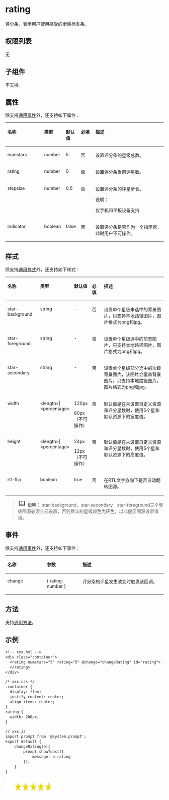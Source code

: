 # rating<a name="ZH-CN_TOPIC_0000001163932204"></a>

评分条，表示用户使用感受的衡量标准条。

## 权限列表<a name="zh-cn_topic_0000001173324645_section11257113618419"></a>

无

## 子组件<a name="zh-cn_topic_0000001173324645_section9288143101012"></a>

不支持。

## 属性<a name="zh-cn_topic_0000001173324645_section2907183951110"></a>

除支持[通用属性](js-components-common-attributes.md)外，还支持如下属性：

<a name="zh-cn_topic_0000001173324645_table20633101642315"></a>
<table><thead align="left"><tr id="zh-cn_topic_0000001173324645_row663331618238"><th class="cellrowborder" valign="top" width="23.18%" id="mcps1.1.6.1.1"><p id="zh-cn_topic_0000001173324645_aa872998ac2d84843a3c5161889afffef"><a name="zh-cn_topic_0000001173324645_aa872998ac2d84843a3c5161889afffef"></a><a name="zh-cn_topic_0000001173324645_aa872998ac2d84843a3c5161889afffef"></a>名称</p>
</th>
<th class="cellrowborder" valign="top" width="13.66%" id="mcps1.1.6.1.2"><p id="zh-cn_topic_0000001173324645_ab2111648ee0e4f6d881be8954e7acaab"><a name="zh-cn_topic_0000001173324645_ab2111648ee0e4f6d881be8954e7acaab"></a><a name="zh-cn_topic_0000001173324645_ab2111648ee0e4f6d881be8954e7acaab"></a>类型</p>
</th>
<th class="cellrowborder" valign="top" width="9.46%" id="mcps1.1.6.1.3"><p id="zh-cn_topic_0000001173324645_ab377d1c90900478ea4ecab51e9a058af"><a name="zh-cn_topic_0000001173324645_ab377d1c90900478ea4ecab51e9a058af"></a><a name="zh-cn_topic_0000001173324645_ab377d1c90900478ea4ecab51e9a058af"></a>默认值</p>
</th>
<th class="cellrowborder" valign="top" width="9.22%" id="mcps1.1.6.1.4"><p id="zh-cn_topic_0000001173324645_p824610360217"><a name="zh-cn_topic_0000001173324645_p824610360217"></a><a name="zh-cn_topic_0000001173324645_p824610360217"></a>必填</p>
</th>
<th class="cellrowborder" valign="top" width="44.48%" id="mcps1.1.6.1.5"><p id="zh-cn_topic_0000001173324645_a1d574a0044ed42ec8a2603bc82734232"><a name="zh-cn_topic_0000001173324645_a1d574a0044ed42ec8a2603bc82734232"></a><a name="zh-cn_topic_0000001173324645_a1d574a0044ed42ec8a2603bc82734232"></a>描述</p>
</th>
</tr>
</thead>
<tbody><tr id="zh-cn_topic_0000001173324645_row5141051050"><td class="cellrowborder" valign="top" width="23.18%" headers="mcps1.1.6.1.1 "><p id="zh-cn_topic_0000001173324645_p157381413961"><a name="zh-cn_topic_0000001173324645_p157381413961"></a><a name="zh-cn_topic_0000001173324645_p157381413961"></a>numstars</p>
</td>
<td class="cellrowborder" valign="top" width="13.66%" headers="mcps1.1.6.1.2 "><p id="zh-cn_topic_0000001173324645_p973881313619"><a name="zh-cn_topic_0000001173324645_p973881313619"></a><a name="zh-cn_topic_0000001173324645_p973881313619"></a>number</p>
</td>
<td class="cellrowborder" valign="top" width="9.46%" headers="mcps1.1.6.1.3 "><p id="zh-cn_topic_0000001173324645_p1973871314616"><a name="zh-cn_topic_0000001173324645_p1973871314616"></a><a name="zh-cn_topic_0000001173324645_p1973871314616"></a>5</p>
</td>
<td class="cellrowborder" valign="top" width="9.22%" headers="mcps1.1.6.1.4 "><p id="zh-cn_topic_0000001173324645_p473891317617"><a name="zh-cn_topic_0000001173324645_p473891317617"></a><a name="zh-cn_topic_0000001173324645_p473891317617"></a>否</p>
</td>
<td class="cellrowborder" valign="top" width="44.48%" headers="mcps1.1.6.1.5 "><p id="zh-cn_topic_0000001173324645_p173811138611"><a name="zh-cn_topic_0000001173324645_p173811138611"></a><a name="zh-cn_topic_0000001173324645_p173811138611"></a>设置评分条的星级总数。</p>
</td>
</tr>
<tr id="zh-cn_topic_0000001173324645_row11475954"><td class="cellrowborder" valign="top" width="23.18%" headers="mcps1.1.6.1.1 "><p id="zh-cn_topic_0000001173324645_p1973821316618"><a name="zh-cn_topic_0000001173324645_p1973821316618"></a><a name="zh-cn_topic_0000001173324645_p1973821316618"></a>rating</p>
</td>
<td class="cellrowborder" valign="top" width="13.66%" headers="mcps1.1.6.1.2 "><p id="zh-cn_topic_0000001173324645_p19738131320620"><a name="zh-cn_topic_0000001173324645_p19738131320620"></a><a name="zh-cn_topic_0000001173324645_p19738131320620"></a>number</p>
</td>
<td class="cellrowborder" valign="top" width="9.46%" headers="mcps1.1.6.1.3 "><p id="zh-cn_topic_0000001173324645_p07386135610"><a name="zh-cn_topic_0000001173324645_p07386135610"></a><a name="zh-cn_topic_0000001173324645_p07386135610"></a>0</p>
</td>
<td class="cellrowborder" valign="top" width="9.22%" headers="mcps1.1.6.1.4 "><p id="zh-cn_topic_0000001173324645_p1673831319613"><a name="zh-cn_topic_0000001173324645_p1673831319613"></a><a name="zh-cn_topic_0000001173324645_p1673831319613"></a>否</p>
</td>
<td class="cellrowborder" valign="top" width="44.48%" headers="mcps1.1.6.1.5 "><p id="zh-cn_topic_0000001173324645_p107382131366"><a name="zh-cn_topic_0000001173324645_p107382131366"></a><a name="zh-cn_topic_0000001173324645_p107382131366"></a>设置评分条当前评星数。</p>
</td>
</tr>
<tr id="zh-cn_topic_0000001173324645_row1372245811411"><td class="cellrowborder" valign="top" width="23.18%" headers="mcps1.1.6.1.1 "><p id="zh-cn_topic_0000001173324645_p5738101319611"><a name="zh-cn_topic_0000001173324645_p5738101319611"></a><a name="zh-cn_topic_0000001173324645_p5738101319611"></a>stepsize</p>
</td>
<td class="cellrowborder" valign="top" width="13.66%" headers="mcps1.1.6.1.2 "><p id="zh-cn_topic_0000001173324645_p77381713261"><a name="zh-cn_topic_0000001173324645_p77381713261"></a><a name="zh-cn_topic_0000001173324645_p77381713261"></a>number</p>
</td>
<td class="cellrowborder" valign="top" width="9.46%" headers="mcps1.1.6.1.3 "><p id="zh-cn_topic_0000001173324645_p1073831312620"><a name="zh-cn_topic_0000001173324645_p1073831312620"></a><a name="zh-cn_topic_0000001173324645_p1073831312620"></a>0.5</p>
</td>
<td class="cellrowborder" valign="top" width="9.22%" headers="mcps1.1.6.1.4 "><p id="zh-cn_topic_0000001173324645_p5738613465"><a name="zh-cn_topic_0000001173324645_p5738613465"></a><a name="zh-cn_topic_0000001173324645_p5738613465"></a>否</p>
</td>
<td class="cellrowborder" valign="top" width="44.48%" headers="mcps1.1.6.1.5 "><p id="zh-cn_topic_0000001173324645_p27381813364"><a name="zh-cn_topic_0000001173324645_p27381813364"></a><a name="zh-cn_topic_0000001173324645_p27381813364"></a>设置评分条的评星步长。</p>
<div class="note" id="zh-cn_topic_0000001173324645_note1249472985312"><a name="zh-cn_topic_0000001173324645_note1249472985312"></a><a name="zh-cn_topic_0000001173324645_note1249472985312"></a><span class="notetitle"> 说明： </span><div class="notebody"><p id="zh-cn_topic_0000001173324645_p749462910531"><a name="zh-cn_topic_0000001173324645_p749462910531"></a><a name="zh-cn_topic_0000001173324645_p749462910531"></a>仅手机和平板设备支持</p>
</div></div>
</td>
</tr>
<tr id="zh-cn_topic_0000001173324645_row192599563412"><td class="cellrowborder" valign="top" width="23.18%" headers="mcps1.1.6.1.1 "><p id="zh-cn_topic_0000001173324645_p16738813966"><a name="zh-cn_topic_0000001173324645_p16738813966"></a><a name="zh-cn_topic_0000001173324645_p16738813966"></a>indicator</p>
</td>
<td class="cellrowborder" valign="top" width="13.66%" headers="mcps1.1.6.1.2 "><p id="zh-cn_topic_0000001173324645_p47381313769"><a name="zh-cn_topic_0000001173324645_p47381313769"></a><a name="zh-cn_topic_0000001173324645_p47381313769"></a>boolean</p>
</td>
<td class="cellrowborder" valign="top" width="9.46%" headers="mcps1.1.6.1.3 "><p id="zh-cn_topic_0000001173324645_p1273815131861"><a name="zh-cn_topic_0000001173324645_p1273815131861"></a><a name="zh-cn_topic_0000001173324645_p1273815131861"></a>false</p>
</td>
<td class="cellrowborder" valign="top" width="9.22%" headers="mcps1.1.6.1.4 "><p id="zh-cn_topic_0000001173324645_p1073912131165"><a name="zh-cn_topic_0000001173324645_p1073912131165"></a><a name="zh-cn_topic_0000001173324645_p1073912131165"></a>否</p>
</td>
<td class="cellrowborder" valign="top" width="44.48%" headers="mcps1.1.6.1.5 "><p id="zh-cn_topic_0000001173324645_p87391131166"><a name="zh-cn_topic_0000001173324645_p87391131166"></a><a name="zh-cn_topic_0000001173324645_p87391131166"></a>设置评分条是否作为一个指示器，此时用户不可操作。</p>
</td>
</tr>
</tbody>
</table>

## 样式<a name="zh-cn_topic_0000001173324645_section5775351116"></a>

除支持[通用样式](js-components-common-styles.md)外，还支持如下样式：

<a name="zh-cn_topic_0000001173324645_table179091550174914"></a>
<table><thead align="left"><tr id="zh-cn_topic_0000001173324645_row1190955064913"><th class="cellrowborder" valign="top" width="20.71792820717928%" id="mcps1.1.6.1.1"><p id="zh-cn_topic_0000001173324645_p119091450154913"><a name="zh-cn_topic_0000001173324645_p119091450154913"></a><a name="zh-cn_topic_0000001173324645_p119091450154913"></a>名称</p>
</th>
<th class="cellrowborder" valign="top" width="20.80791920807919%" id="mcps1.1.6.1.2"><p id="zh-cn_topic_0000001173324645_p390945020497"><a name="zh-cn_topic_0000001173324645_p390945020497"></a><a name="zh-cn_topic_0000001173324645_p390945020497"></a>类型</p>
</th>
<th class="cellrowborder" valign="top" width="10.93890610938906%" id="mcps1.1.6.1.3"><p id="zh-cn_topic_0000001173324645_p2090917504493"><a name="zh-cn_topic_0000001173324645_p2090917504493"></a><a name="zh-cn_topic_0000001173324645_p2090917504493"></a>默认值</p>
</th>
<th class="cellrowborder" valign="top" width="7.519248075192481%" id="mcps1.1.6.1.4"><p id="zh-cn_topic_0000001173324645_p189091750114910"><a name="zh-cn_topic_0000001173324645_p189091750114910"></a><a name="zh-cn_topic_0000001173324645_p189091750114910"></a>必填</p>
</th>
<th class="cellrowborder" valign="top" width="40.01599840015999%" id="mcps1.1.6.1.5"><p id="zh-cn_topic_0000001173324645_p79091750124917"><a name="zh-cn_topic_0000001173324645_p79091750124917"></a><a name="zh-cn_topic_0000001173324645_p79091750124917"></a>描述</p>
</th>
</tr>
</thead>
<tbody><tr id="zh-cn_topic_0000001173324645_row17909450124912"><td class="cellrowborder" valign="top" width="20.71792820717928%" headers="mcps1.1.6.1.1 "><p id="zh-cn_topic_0000001173324645_p790935084914"><a name="zh-cn_topic_0000001173324645_p790935084914"></a><a name="zh-cn_topic_0000001173324645_p790935084914"></a>star-background</p>
</td>
<td class="cellrowborder" valign="top" width="20.80791920807919%" headers="mcps1.1.6.1.2 "><p id="zh-cn_topic_0000001173324645_p129091350164920"><a name="zh-cn_topic_0000001173324645_p129091350164920"></a><a name="zh-cn_topic_0000001173324645_p129091350164920"></a>string</p>
</td>
<td class="cellrowborder" valign="top" width="10.93890610938906%" headers="mcps1.1.6.1.3 "><p id="zh-cn_topic_0000001173324645_p99099503496"><a name="zh-cn_topic_0000001173324645_p99099503496"></a><a name="zh-cn_topic_0000001173324645_p99099503496"></a>-</p>
</td>
<td class="cellrowborder" valign="top" width="7.519248075192481%" headers="mcps1.1.6.1.4 "><p id="zh-cn_topic_0000001173324645_p1909125019497"><a name="zh-cn_topic_0000001173324645_p1909125019497"></a><a name="zh-cn_topic_0000001173324645_p1909125019497"></a>否</p>
</td>
<td class="cellrowborder" valign="top" width="40.01599840015999%" headers="mcps1.1.6.1.5 "><p id="zh-cn_topic_0000001173324645_p79091050184910"><a name="zh-cn_topic_0000001173324645_p79091050184910"></a><a name="zh-cn_topic_0000001173324645_p79091050184910"></a>设置单个星级未选中的背景图片，只支持本地路径图片，图片格式为png和jpg。</p>
</td>
</tr>
<tr id="zh-cn_topic_0000001173324645_row139092504495"><td class="cellrowborder" valign="top" width="20.71792820717928%" headers="mcps1.1.6.1.1 "><p id="zh-cn_topic_0000001173324645_p19909185044919"><a name="zh-cn_topic_0000001173324645_p19909185044919"></a><a name="zh-cn_topic_0000001173324645_p19909185044919"></a>star-foreground</p>
</td>
<td class="cellrowborder" valign="top" width="20.80791920807919%" headers="mcps1.1.6.1.2 "><p id="zh-cn_topic_0000001173324645_p18909145064913"><a name="zh-cn_topic_0000001173324645_p18909145064913"></a><a name="zh-cn_topic_0000001173324645_p18909145064913"></a>string</p>
</td>
<td class="cellrowborder" valign="top" width="10.93890610938906%" headers="mcps1.1.6.1.3 "><p id="zh-cn_topic_0000001173324645_p11909550204915"><a name="zh-cn_topic_0000001173324645_p11909550204915"></a><a name="zh-cn_topic_0000001173324645_p11909550204915"></a>-</p>
</td>
<td class="cellrowborder" valign="top" width="7.519248075192481%" headers="mcps1.1.6.1.4 "><p id="zh-cn_topic_0000001173324645_p99101508497"><a name="zh-cn_topic_0000001173324645_p99101508497"></a><a name="zh-cn_topic_0000001173324645_p99101508497"></a>否</p>
</td>
<td class="cellrowborder" valign="top" width="40.01599840015999%" headers="mcps1.1.6.1.5 "><p id="zh-cn_topic_0000001173324645_p1091015502499"><a name="zh-cn_topic_0000001173324645_p1091015502499"></a><a name="zh-cn_topic_0000001173324645_p1091015502499"></a>设置单个星级选中的前景图片，只支持本地路径图片，图片格式为png和jpg。</p>
</td>
</tr>
<tr id="zh-cn_topic_0000001173324645_row15910185012492"><td class="cellrowborder" valign="top" width="20.71792820717928%" headers="mcps1.1.6.1.1 "><p id="zh-cn_topic_0000001173324645_p2910145018491"><a name="zh-cn_topic_0000001173324645_p2910145018491"></a><a name="zh-cn_topic_0000001173324645_p2910145018491"></a>star-secondary</p>
</td>
<td class="cellrowborder" valign="top" width="20.80791920807919%" headers="mcps1.1.6.1.2 "><p id="zh-cn_topic_0000001173324645_p16910145024916"><a name="zh-cn_topic_0000001173324645_p16910145024916"></a><a name="zh-cn_topic_0000001173324645_p16910145024916"></a>string</p>
</td>
<td class="cellrowborder" valign="top" width="10.93890610938906%" headers="mcps1.1.6.1.3 "><p id="zh-cn_topic_0000001173324645_p7910125064915"><a name="zh-cn_topic_0000001173324645_p7910125064915"></a><a name="zh-cn_topic_0000001173324645_p7910125064915"></a>-</p>
</td>
<td class="cellrowborder" valign="top" width="7.519248075192481%" headers="mcps1.1.6.1.4 "><p id="zh-cn_topic_0000001173324645_p8910150204910"><a name="zh-cn_topic_0000001173324645_p8910150204910"></a><a name="zh-cn_topic_0000001173324645_p8910150204910"></a>否</p>
</td>
<td class="cellrowborder" valign="top" width="40.01599840015999%" headers="mcps1.1.6.1.5 "><p id="zh-cn_topic_0000001173324645_p391095015494"><a name="zh-cn_topic_0000001173324645_p391095015494"></a><a name="zh-cn_topic_0000001173324645_p391095015494"></a>设置单个星级部分选中的次级背景图片，该图片会覆盖背景图片，只支持本地路径图片，图片格式为png和jpg。</p>
</td>
</tr>
<tr id="zh-cn_topic_0000001173324645_row12910155014493"><td class="cellrowborder" valign="top" width="20.71792820717928%" headers="mcps1.1.6.1.1 "><p id="zh-cn_topic_0000001173324645_p7910135054915"><a name="zh-cn_topic_0000001173324645_p7910135054915"></a><a name="zh-cn_topic_0000001173324645_p7910135054915"></a>width</p>
</td>
<td class="cellrowborder" valign="top" width="20.80791920807919%" headers="mcps1.1.6.1.2 "><p id="zh-cn_topic_0000001173324645_p69101950104910"><a name="zh-cn_topic_0000001173324645_p69101950104910"></a><a name="zh-cn_topic_0000001173324645_p69101950104910"></a>&lt;length&gt;|&lt;percentage&gt;</p>
</td>
<td class="cellrowborder" valign="top" width="10.93890610938906%" headers="mcps1.1.6.1.3 "><p id="zh-cn_topic_0000001173324645_p391015084913"><a name="zh-cn_topic_0000001173324645_p391015084913"></a><a name="zh-cn_topic_0000001173324645_p391015084913"></a>120px</p>
<p id="zh-cn_topic_0000001173324645_p1391055012499"><a name="zh-cn_topic_0000001173324645_p1391055012499"></a><a name="zh-cn_topic_0000001173324645_p1391055012499"></a>60px（不可操作）</p>
</td>
<td class="cellrowborder" valign="top" width="7.519248075192481%" headers="mcps1.1.6.1.4 "><p id="zh-cn_topic_0000001173324645_p13910125064911"><a name="zh-cn_topic_0000001173324645_p13910125064911"></a><a name="zh-cn_topic_0000001173324645_p13910125064911"></a>否</p>
</td>
<td class="cellrowborder" valign="top" width="40.01599840015999%" headers="mcps1.1.6.1.5 "><p id="zh-cn_topic_0000001173324645_p1591035014911"><a name="zh-cn_topic_0000001173324645_p1591035014911"></a><a name="zh-cn_topic_0000001173324645_p1591035014911"></a>默认值是在未设置自定义资源和评分星数时，使用5个星和默认资源下的宽度值。</p>
</td>
</tr>
<tr id="zh-cn_topic_0000001173324645_row79101550124915"><td class="cellrowborder" valign="top" width="20.71792820717928%" headers="mcps1.1.6.1.1 "><p id="zh-cn_topic_0000001173324645_p1591005054915"><a name="zh-cn_topic_0000001173324645_p1591005054915"></a><a name="zh-cn_topic_0000001173324645_p1591005054915"></a>height</p>
</td>
<td class="cellrowborder" valign="top" width="20.80791920807919%" headers="mcps1.1.6.1.2 "><p id="zh-cn_topic_0000001173324645_p2091095024920"><a name="zh-cn_topic_0000001173324645_p2091095024920"></a><a name="zh-cn_topic_0000001173324645_p2091095024920"></a>&lt;length&gt;|&lt;percentage&gt;</p>
</td>
<td class="cellrowborder" valign="top" width="10.93890610938906%" headers="mcps1.1.6.1.3 "><p id="zh-cn_topic_0000001173324645_p20910155014915"><a name="zh-cn_topic_0000001173324645_p20910155014915"></a><a name="zh-cn_topic_0000001173324645_p20910155014915"></a>24px</p>
<p id="zh-cn_topic_0000001173324645_p29101650104920"><a name="zh-cn_topic_0000001173324645_p29101650104920"></a><a name="zh-cn_topic_0000001173324645_p29101650104920"></a>12px（不可操作）</p>
</td>
<td class="cellrowborder" valign="top" width="7.519248075192481%" headers="mcps1.1.6.1.4 "><p id="zh-cn_topic_0000001173324645_p491055024914"><a name="zh-cn_topic_0000001173324645_p491055024914"></a><a name="zh-cn_topic_0000001173324645_p491055024914"></a>否</p>
</td>
<td class="cellrowborder" valign="top" width="40.01599840015999%" headers="mcps1.1.6.1.5 "><p id="zh-cn_topic_0000001173324645_p1491065074910"><a name="zh-cn_topic_0000001173324645_p1491065074910"></a><a name="zh-cn_topic_0000001173324645_p1491065074910"></a>默认值是在未设置自定义资源和评分星数时，使用5个星和默认资源下的高度值。</p>
</td>
</tr>
<tr id="zh-cn_topic_0000001173324645_row791012500491"><td class="cellrowborder" valign="top" width="20.71792820717928%" headers="mcps1.1.6.1.1 "><p id="zh-cn_topic_0000001173324645_p29108504492"><a name="zh-cn_topic_0000001173324645_p29108504492"></a><a name="zh-cn_topic_0000001173324645_p29108504492"></a>rtl-flip</p>
</td>
<td class="cellrowborder" valign="top" width="20.80791920807919%" headers="mcps1.1.6.1.2 "><p id="zh-cn_topic_0000001173324645_p109107509490"><a name="zh-cn_topic_0000001173324645_p109107509490"></a><a name="zh-cn_topic_0000001173324645_p109107509490"></a>boolean</p>
</td>
<td class="cellrowborder" valign="top" width="10.93890610938906%" headers="mcps1.1.6.1.3 "><p id="zh-cn_topic_0000001173324645_p391065018494"><a name="zh-cn_topic_0000001173324645_p391065018494"></a><a name="zh-cn_topic_0000001173324645_p391065018494"></a>true</p>
</td>
<td class="cellrowborder" valign="top" width="7.519248075192481%" headers="mcps1.1.6.1.4 "><p id="zh-cn_topic_0000001173324645_p1891015034920"><a name="zh-cn_topic_0000001173324645_p1891015034920"></a><a name="zh-cn_topic_0000001173324645_p1891015034920"></a>否</p>
</td>
<td class="cellrowborder" valign="top" width="40.01599840015999%" headers="mcps1.1.6.1.5 "><p id="zh-cn_topic_0000001173324645_p391011508492"><a name="zh-cn_topic_0000001173324645_p391011508492"></a><a name="zh-cn_topic_0000001173324645_p391011508492"></a>在RTL文字方向下是否自动翻转图源。</p>
</td>
</tr>
</tbody>
</table>

>![](../../public_sys-resources/icon-note.gif) **说明：** 
>star-background，star-secondary，star-foreground三个星级图源必须全部设置，否则默认的星级颜色为灰色，以此提示图源设置错误。

## 事件<a name="zh-cn_topic_0000001173324645_section124498406719"></a>

除支持[通用事件](js-components-common-events.md)外，还支持如下事件：

<a name="zh-cn_topic_0000001173324645_table836435619510"></a>
<table><thead align="left"><tr id="zh-cn_topic_0000001173324645_row153658563517"><th class="cellrowborder" valign="top" width="24.852485248524854%" id="mcps1.1.4.1.1"><p id="zh-cn_topic_0000001173324645_a426b8903842d48fa8012a24ff3c997eb"><a name="zh-cn_topic_0000001173324645_a426b8903842d48fa8012a24ff3c997eb"></a><a name="zh-cn_topic_0000001173324645_a426b8903842d48fa8012a24ff3c997eb"></a>名称</p>
</th>
<th class="cellrowborder" valign="top" width="22.48224822482248%" id="mcps1.1.4.1.2"><p id="zh-cn_topic_0000001173324645_a53448ba47e5e4ae9bf7774c90820e970"><a name="zh-cn_topic_0000001173324645_a53448ba47e5e4ae9bf7774c90820e970"></a><a name="zh-cn_topic_0000001173324645_a53448ba47e5e4ae9bf7774c90820e970"></a>参数</p>
</th>
<th class="cellrowborder" valign="top" width="52.665266526652665%" id="mcps1.1.4.1.3"><p id="zh-cn_topic_0000001173324645_add489ff50c444f24b759162c7f4bad9a"><a name="zh-cn_topic_0000001173324645_add489ff50c444f24b759162c7f4bad9a"></a><a name="zh-cn_topic_0000001173324645_add489ff50c444f24b759162c7f4bad9a"></a>描述</p>
</th>
</tr>
</thead>
<tbody><tr id="zh-cn_topic_0000001173324645_row518915212082"><td class="cellrowborder" valign="top" width="24.852485248524854%" headers="mcps1.1.4.1.1 "><p id="zh-cn_topic_0000001173324645_p125587286811"><a name="zh-cn_topic_0000001173324645_p125587286811"></a><a name="zh-cn_topic_0000001173324645_p125587286811"></a>change</p>
</td>
<td class="cellrowborder" valign="top" width="22.48224822482248%" headers="mcps1.1.4.1.2 "><p id="zh-cn_topic_0000001173324645_p255820281687"><a name="zh-cn_topic_0000001173324645_p255820281687"></a><a name="zh-cn_topic_0000001173324645_p255820281687"></a>{ rating:  number }</p>
</td>
<td class="cellrowborder" valign="top" width="52.665266526652665%" headers="mcps1.1.4.1.3 "><p id="zh-cn_topic_0000001173324645_p10558228886"><a name="zh-cn_topic_0000001173324645_p10558228886"></a><a name="zh-cn_topic_0000001173324645_p10558228886"></a>评分条的评星发生改变时触发该回调。</p>
</td>
</tr>
</tbody>
</table>

## 方法<a name="zh-cn_topic_0000001173324645_section2279124532420"></a>

支持[通用方法](js-components-common-methods.md)。

## 示例<a name="zh-cn_topic_0000001173324645_section1715414253487"></a>

```
<!-- xxx.hml -->
<div class="container">
  <rating numstars="5" rating="5" @change="changeRating" id="rating">
  </rating>
</div>
```

```
/* xxx.css */
.container {
  display: flex;
  justify-content: center;
  align-items: center;
}
rating {
  width: 200px;
}
```

```
// xxx.js
import prompt from '@system.prompt';
export default {
    changeRating(e){
        prompt.showToast({
            message: e.rating
        });
    }
}
```

![](figures/zh-cn_image_0000001166441652.png)

